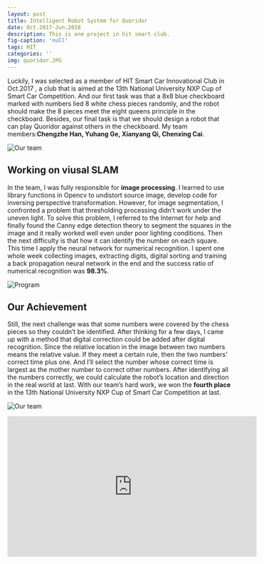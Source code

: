```yaml
---
layout: post
title: Intelligent Robot System for Quoridor
date: Oct.2017-Jun.2018
description: This is one project in hit smart club.
fig-caption: 'null'
tags: HIT
categories: ''
img: quoridor.JPG
---
```

Luckily, I was selected as a member of HIT Smart Car Innovational Club in Oct.2017 , a club that is aimed at the 13th National University NXP Cup of Smart Car Competition. And our first task was that a 8x8 blue checkboard marked with numbers lied 8 white chess pieces randomly, and the robot should make the 8 pieces meet the eight queens principle in the checkboard. Besides, our final task is that we should design a robot that can play Quoridor against others in the checkboard. My team members:__Chengzhe Han, Yuhang Ge, Xianyang Qi, Chenxing Cai__.

![Our team]({{site.baseurl}}/assets/img/comp1.JPG)
## Working on viusal SLAM
In the team, I was fully responsible for __image processing__. I learned to use library functions in Opencv to undistort source image, develop code for inversing perspective transformation. However, for image segmentation, I confronted a problem that thresholding processing didn’t work under the uneven light. To solve this problem, I referred to the Internet for help and finally found the Canny edge detection theory to segment the squares in the image and it really worked well even under poor lighting conditions. Then the next difficulty is that how it can identify the number on each square. This time I apply the neural network for numerical recognition. I spent one whole week collecting images, extracting digits, digital sorting and training a back propagation neural network in the end and the success ratio of numerical recognition was __98.3%__.

![Program]({{site.baseurl}}/assets/img/smart_car_pro.png)

## Our Achievement
Still, the next challenge was that some numbers were covered by the chess pieces so they couldn’t be identified. After thinking for a few days, I came up with a method that digital correction could be added after digital recognition. Since the relative location in the image between two numbers means the relative value. If they meet a certain rule, then the two numbers’ correct time plus one. And I’ll select the number whose correct time is largest as the mother number to correct other numbers. After identifying all the numbers correctly, we could calculate the robot’s location and direction in the real world at last. With our team’s hard work, we won the __fourth place__ in the 13th National University NXP Cup of Smart Car Competition at last.

![Our team]({{site.baseurl}}/assets/img/we_quoridor.JPG)

<iframe width="560" height="315" src="https://www.youtube.com/embed/2lKA9qoncAA" frameborder="0" allowfullscreen></iframe>